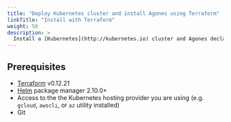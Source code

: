 ```yaml
---
title: "Deploy Kubernetes cluster and install Agones using Terraform"
linkTitle: "Install with Terraform"
weight: 50
description: >
  Install a [Kubernetes](http://kubernetes.io) cluster and Agones declaratively using Terraform.
---
```


## Prerequisites

- [Terraform](https://www.terraform.io/) v0.12.21
- [Helm](https://docs.helm.sh/helm/) package manager 2.10.0+
- Access to the the Kubernetes hosting provider you are using (e.g. `gcloud`,
  `awscli`, or `az` utility installed)
- Git
